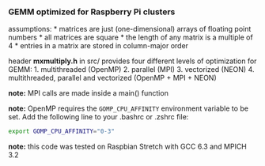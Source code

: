 ### GEMM optimized for Raspberry Pi clusters

assumptions: 
    * matrices are just (one-dimensional) arrays of floating point numbers
    * all matrices are square
    * the length of any matrix is a multiple of 4 
    * entries in a matrix are stored in column-major order

header **mxmultiply.h** in src/ provides four different levels of optimization for GEMM:
    1. multithreaded (OpenMP) 
    2. parallel (MPI) 
    3. vectorized (NEON)
    4. multithreaded, parallel and vectorized (OpenMP + MPI + NEON)

**note:** MPI calls are made inside a main() function

**note:** OpenMP requires the ```GOMP_CPU_AFFINITY``` environment variable to be set. Add the following line to your .bashrc or .zshrc file:

```bash
export GOMP_CPU_AFFINITY="0-3"
```

**note:** this code was tested on Raspbian Stretch with GCC 6.3 and MPICH 3.2

